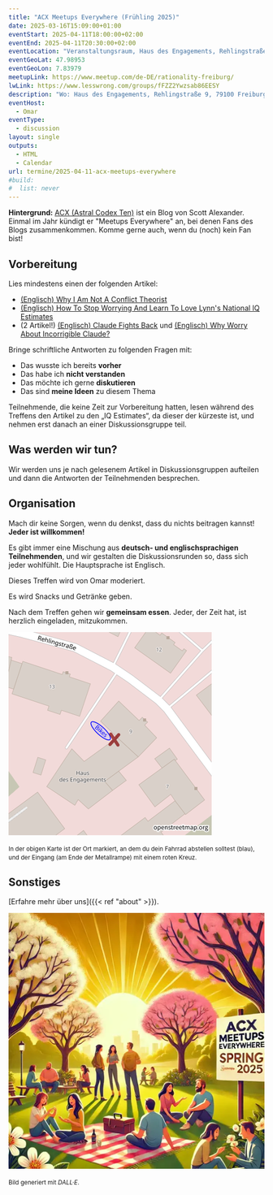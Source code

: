 ```yaml
---
title: "ACX Meetups Everywhere (Frühling 2025)"
date: 2025-03-16T15:09:00+01:00
eventStart: 2025-04-11T18:00:00+02:00
eventEnd: 2025-04-11T20:30:00+02:00
eventLocation: "Veranstaltungsraum, Haus des Engagements, Rehlingstraße 9, 79100 Freiburg"
eventGeoLat: 47.98953
eventGeoLon: 7.83979
meetupLink: https://www.meetup.com/de-DE/rationality-freiburg/
lwLink: https://www.lesswrong.com/groups/fFZZ2Ywzsab86EESY
description: "Wo: Haus des Engagements, Rehlingstraße 9, 79100 Freiburg. Wann: Freitag, 11. April 2025 um 18:00 Uhr MESZ."
eventHost:
  - Omar
eventType:
  - discussion
layout: single
outputs:
  - HTML
  - Calendar
url: termine/2025-04-11-acx-meetups-everywhere
#build:
#  list: never
---
```


**Hintergrund:** [ACX (Astral Codex Ten)](https://www.astralcodexten.com) ist ein
Blog von Scott Alexander. Einmal im Jahr kündigt er "Meetups Everywhere" an, bei
denen Fans des Blogs zusammenkommen. Komme gerne auch, wenn du (noch) kein Fan
bist!

## Vorbereitung

Lies mindestens einen der folgenden Artikel:

* [(Englisch) Why I Am Not A Conflict Theorist](https://www.astralcodexten.com/p/why-i-am-not-a-conflict-theorist)
* [(Englisch) How To Stop Worrying And Learn To Love Lynn's National IQ Estimates](https://www.astralcodexten.com/p/how-to-stop-worrying-and-learn-to)
* (2 Artikel!) [(Englisch) Claude Fights Back](https://www.astralcodexten.com/p/claude-fights-back) und [(Englisch) Why Worry About Incorrigible Claude?](https://www.astralcodexten.com/p/why-worry-about-incorrigible-claude)

Bringe schriftliche Antworten zu folgenden Fragen mit:

* Das wusste ich bereits **vorher**
* Das habe ich **nicht verstanden**
* Das möchte ich gerne **diskutieren**
* Das sind **meine Ideen** zu diesem Thema

Teilnehmende, die keine Zeit zur Vorbereitung hatten, lesen während des Treffens den Artikel zu den „IQ Estimates“, da dieser der kürzeste ist, und nehmen erst danach an einer Diskussionsgruppe teil.


## Was werden wir tun?

Wir werden uns je nach gelesenem Artikel in Diskussionsgruppen aufteilen und dann die Antworten der Teilnehmenden besprechen.


## Organisation

Mach dir keine Sorgen, wenn du denkst, dass du nichts beitragen kannst! **Jeder ist willkommen!**

Es gibt immer eine Mischung aus **deutsch- und englischsprachigen Teilnehmenden**, und wir gestalten die Diskussionsrunden so, dass sich jeder wohlfühlt. Die Hauptsprache ist Englisch.

Dieses Treffen wird von Omar moderiert.

Es wird Snacks und Getränke geben.

Nach dem Treffen gehen wir **gemeinsam essen**. Jeder, der Zeit hat, ist herzlich eingeladen, mitzukommen.

![Ort (Veranstaltungsraum, Haus des Engagements)](/images/hde-new-building-2.png)

<small>In der obigen Karte ist der Ort markiert, an dem du dein Fahrrad abstellen solltest (blau), und der Eingang (am Ende der Metallrampe) mit einem roten Kreuz.</small>


## Sonstiges

[Erfahre mehr über uns]({{< ref "about" >}}).

![Diskussionsrunde in einem Park](cover.webp "Diskussionsrunde in einem Park")

<small>Bild generiert mit _DALL·E_.</small>